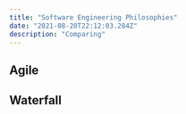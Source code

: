 ```yaml
---
title: "Software Engineering Philosophies"
date: "2021-08-20T22:12:03.284Z"
description: "Comparing"
---
```


## Agile


## Waterfall


